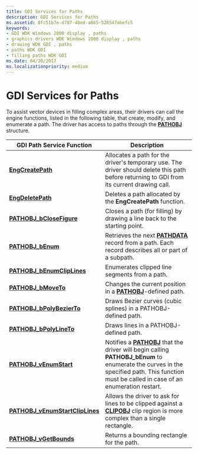 ```yaml
---
title: GDI Services for Paths
description: GDI Services for Paths
ms.assetid: 8fc51b7e-d787-48ed-a865-528547abefc5
keywords:
- GDI WDK Windows 2000 display , paths
- graphics drivers WDK Windows 2000 display , paths
- drawing WDK GDI , paths
- paths WDK GDI
- filling paths WDK GDI
ms.date: 04/20/2017
ms.localizationpriority: medium
---
```


# GDI Services for Paths

To assist vector devices in filling complex areas, their drivers can call the engine functions, listed in the following table, that create, modify, and enumerate a path. The driver has access to paths through the [**PATHOBJ**](/windows/win32/api/winddi/ns-winddi-pathobj) structure.

| GDI Path Service Function | Description |
| ------------------------- | ----------- |
| [**EngCreatePath**](/windows/win32/api/winddi/nf-winddi-engcreatepath) | Allocates a path for the driver's temporary use. The driver should delete this path before returning to GDI from its current drawing call. |
| [**EngDeletePath**](/windows/win32/api/winddi/nf-winddi-engdeletepath) | Deletes a path allocated by the **EngCreatePath** function. |
| [**PATHOBJ_bCloseFigure**](/windows/win32/api/winddi/nf-winddi-pathobj_bclosefigure) | Closes a path (for filling) by drawing a line back to the starting point. |
| [**PATHOBJ_bEnum**](/windows/win32/api/winddi/nf-winddi-pathobj_benum) | Retrieves the next [**PATHDATA**](/windows/win32/api/winddi/ns-winddi-_pathdata) record from a path. Each record describes all or part of a subpath. |
| [**PATHOBJ_bEnumClipLines**](/windows/win32/api/winddi/nf-winddi-pathobj_benumcliplines) | Enumerates clipped line segments from a path. |
| [**PATHOBJ_bMoveTo**](/windows/win32/api/winddi/nf-winddi-pathobj_bmoveto) | Changes the current position in a [**PATHOBJ**](/windows/win32/api/winddi/ns-winddi-_pathobj)-defined path. |
| [**PATHOBJ_bPolyBezierTo**](/windows/win32/api/winddi/nf-winddi-pathobj_bpolybezierto) | Draws Bezier curves (cubic splines) in a PATHOBJ-defined path. |
| [**PATHOBJ_bPolyLineTo**](/windows/win32/api/winddi/nf-winddi-pathobj_bpolylineto) | Draws lines in a PATHOBJ-defined path. |
| [**PATHOBJ_vEnumStart**](/windows/win32/api/winddi/nf-winddi-pathobj_venumstart) | Notifies a [**PATHOBJ**](/windows/win32/api/winddi/ns-winddi-_pathobj) that the driver will begin calling **PATHOBJ_bEnum** to enumerate the curves in the specified path. This function must be called in case of an enumeration restart. |
| [**PATHOBJ_vEnumStartClipLines**](/windows/win32/api/winddi/nf-winddi-pathobj_venumstartcliplines) | Allows the driver to ask for lines to be clipped against a [**CLIPOBJ**](/windows/win32/api/winddi/ns-winddi-clipobj) clip region is more complex than a single rectangle. |
| [**PATHOBJ_vGetBounds**](/windows/win32/api/winddi/nf-winddi-pathobj_vgetbounds) | Returns a bounding rectangle for the path. |
